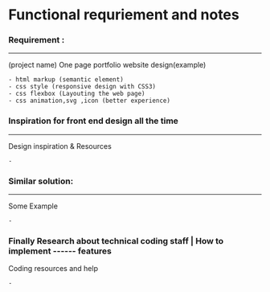 # Functional requriement and notes

### Requirement :

---
(project name)
One page portfolio website design(example)

    - html markup (semantic element)
    - css style (responsive design with CSS3)
    - css flexbox (Layouting the web page)
    - css animation,svg ,icon (better experience)

### Inspiration for front end design all the time

---

Design inspiration & Resources

    -

### Similar solution:

---

Some Example

    -

### Finally Research about technical coding staff | How to implement ------ features

Coding resources and help

    -
